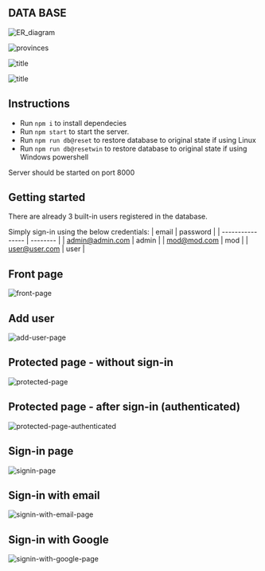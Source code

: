 ## DATA BASE
  ![ER_diagram](img/db/ER_diagram.png)

  ![provinces](img/db/provinces.png)

  ![title](img/db/regencies.png)

  ![title](img/db/districts.png)

## Instructions
- Run ```npm i``` to install dependecies
- Run ```npm start``` to start the server.
- Run ```npm run db@reset``` to restore database to original state if using Linux
- Run ```npm run db@resetwin``` to restore database to original state if using Windows powershell

Server should be started on port 8000

## Getting started
There are already 3 built-in users registered in the database.

Simply sign-in using the below credentials:
| email            | password |
| ---------------- | -------- |
| admin@admin.com  | admin    |
| mod@mod.com      | mod      |
| user@user.com    | user     |


## Front page
![front-page](img/webpage/front-page.png)
## Add user
![add-user-page](img/webpage/add-user-page.png)
## Protected page - without sign-in
![protected-page](img/webpage/protected-page.png)
## Protected page - after sign-in (authenticated)
![protected-page-authenticated](img/webpage/protected-page-authenticated.png)
## Sign-in page
![signin-page](img/webpage/signin-page.png)
## Sign-in with email
![signin-with-email-page](img/webpage/signin-with-email-page.png)
## Sign-in with Google
![signin-with-google-page](img/webpage/signin-with-google-page.png)